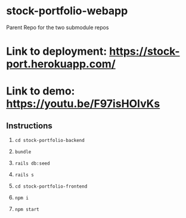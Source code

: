 # stock-portfolio-webapp
Parent Repo for the two submodule repos

# Link to deployment: https://stock-port.herokuapp.com/
# Link to demo: https://youtu.be/F97isHOIvKs

## Instructions

1) `cd stock-portfolio-backend`
2) `bundle`
3) `rails db:seed`
4) `rails s`

5) `cd stock-portfolio-frontend`
6) `npm i`
7) `npm start`

